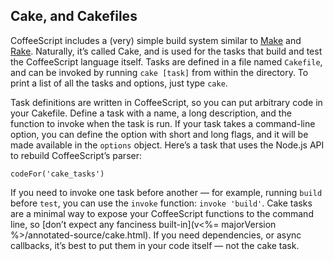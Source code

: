 ## Cake, and Cakefiles

CoffeeScript includes a (very) simple build system similar to [Make](http://www.gnu.org/software/make/) and [Rake](http://rake.rubyforge.org/). Naturally, it’s called Cake, and is used for the tasks that build and test the CoffeeScript language itself. Tasks are defined in a file named `Cakefile`, and can be invoked by running `cake [task]` from within the directory. To print a list of all the tasks and options, just type `cake`.

Task definitions are written in CoffeeScript, so you can put arbitrary code in your Cakefile. Define a task with a name, a long description, and the function to invoke when the task is run. If your task takes a command-line option, you can define the option with short and long flags, and it will be made available in the `options` object. Here’s a task that uses the Node.js API to rebuild CoffeeScript’s parser:

```
codeFor('cake_tasks')
```

If you need to invoke one task before another — for example, running `build` before `test`, you can use the `invoke` function: `invoke 'build'`. Cake tasks are a minimal way to expose your CoffeeScript functions to the command line, so [don’t expect any fanciness built-in](v<%= majorVersion %>/annotated-source/cake.html). If you need dependencies, or async callbacks, it’s best to put them in your code itself — not the cake task.
